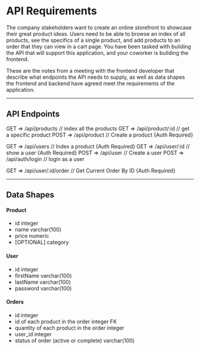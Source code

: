 # API Requirements
The company stakeholders want to create an online storefront to showcase their great product ideas. Users need to be able to browse an index of all products, see the specifics of a single product, and add products to an order that they can view in a cart page. You have been tasked with building the API that will support this application, and your coworker is building the frontend.

These are the notes from a meeting with the frontend developer that describe what endpoints the API needs to supply, as well as data shapes the frontend and backend have agreed meet the requirements of the application. 


----------------------------------------------------------
## API Endpoints

GET  => /api/products       // index all the products
GET  => /api/product/:id    // get a specific product
POST => /api/product        // Create a product {Auth Required}

GET  => /api/users          // Index a product {Auth Required}
GET  => /api/user/:id       // show a user {Auth Required}
POST => /api/user           // Create a user
POST => /api/auth/login     // login as a user

GET  => /api/user/:id/order // Get Current Order By ID {Auth Required}


---------------------------------------------
## Data Shapes
#### Product
-  id integer
- name varchar(100)
- price numeric
- [OPTIONAL] category

#### User
- id integer
- firstName varchar(100)
- lastName varchar(100)
- password varchar(100)

#### Orders
- id integer
- id of each product in the order integer FK
- quantity of each product in the order integer
- user_id integer
- status of order (active or complete) varchar(100)

